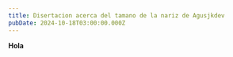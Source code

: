 ```yaml
---
title: Disertacion acerca del tamano de la nariz de Agusjkdev
pubDate: 2024-10-18T03:00:00.000Z
---
```


**Hola**
